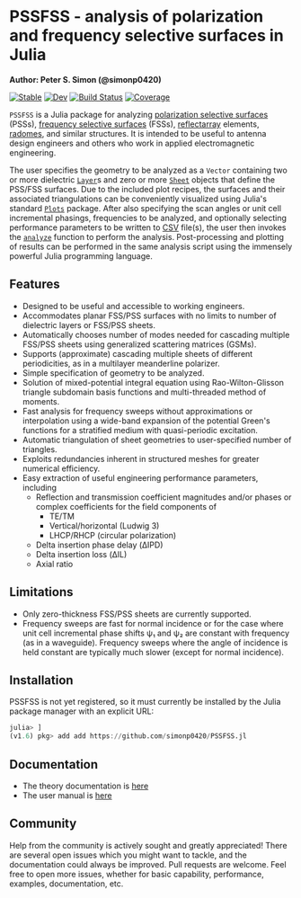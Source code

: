 # PSSFSS - analysis of polarization and frequency selective surfaces in Julia

**Author: Peter S. Simon (@simonp0420)**

[![Stable](https://img.shields.io/badge/docs-stable-blue.svg)](https://simonp0420.github.io/PSSFSS.jl/stable)
[![Dev](https://img.shields.io/badge/docs-dev-blue.svg)](https://simonp0420.github.io/PSSFSS.jl/dev)
[![Build Status](https://travis-ci.com/simonp0420/PSSFSS.jl.svg?branch=master)](https://travis-ci.com/simonp0420/PSSFSS.jl)
[![Coverage](https://codecov.io/gh/simonp0420/PSSFSS.jl/branch/master/graph/badge.svg)](https://codecov.io/gh/simonp0420/PSSFSS.jl)



`PSSFSS` is a Julia package for analyzing 
[polarization selective surfaces](https://scholar.google.com/scholar?hl=en&as_sdt=0%2C5&q=polarization+selective+surface&btnG=) (PSSs), [frequency selective surfaces](https://en.wikipedia.org/wiki/Frequency_selective_surface) (FSSs), 
[reflectarray](https://en.wikipedia.org/wiki/Reflectarray_antennahttps://en.wikipedia.org/wiki/Reflectarray_antenna) elements, 
[radomes](https://en.wikipedia.org/wiki/Radome), and similar structures.  It is intended to be useful to antenna design engineers and others who work in applied electromagnetic engineering.

The user specifies the geometry to be analyzed as a `Vector` containing two or more dielectric [`Layer`](@ref)s 
and zero or more [`Sheet`](@ref) objects that define the PSS/FSS surfaces.  Due to the included plot recipes, the surfaces 
and their associated triangulations can be conveniently visualized using Julia's standard 
[`Plots`](https://github.com/JuliaPlots/Plots.jl) package. After also specifying the scan angles or
unit cell incremental phasings, frequencies to be analyzed, and optionally selecting performance parameters to be written
to [CSV](https://en.wikipedia.org/wiki/Comma-separated_values) file(s), 
the user then invokes the [`analyze`](@refs) function to perform the analysis.  Post-processing and plotting of results can be
performed in the same analysis script using the immensely powerful Julia programming language.


## Features

* Designed to be useful and accessible to working engineers.
* Accommodates planar FSS/PSS surfaces with no limits to number of dielectric layers or FSS/PSS sheets.
* Automatically chooses number of modes needed for cascading multiple FSS/PSS sheets using
  generalized scattering matrices (GSMs).
* Supports (approximate) cascading multiple sheets of different periodicities, as in a multilayer
  meanderline polarizer.
* Simple specification of geometry to be analyzed.
* Solution of mixed-potential integral equation using Rao-Wilton-Glisson triangle subdomain basis functions 
  and multi-threaded method of moments.
* Fast analysis for frequency sweeps without approximations or interpolation using a wide-band expansion of the 
  potential Green's functions for a stratified medium with quasi-periodic excitation.
* Automatic triangulation of sheet geometries to user-specified number of triangles.
* Exploits redundancies inherent in structured meshes for greater numerical efficiency.
* Easy extraction of useful engineering performance parameters, including 
    * Reflection and transmission coefficient magnitudes and/or phases or complex coefficients for the field components of 
        * TE/TM 
        * Vertical/horizontal (Ludwig 3)
        * LHCP/RHCP (circular polarization)
    * Delta insertion phase delay (ΔIPD)
    * Delta insertion loss (ΔIL)
    * Axial ratio 

## Limitations

* Only zero-thickness FSS/PSS sheets are currently supported.
* Frequency sweeps are fast for normal incidence or for the case where unit cell incremental phase shifts ψ₁ and ψ₂ are constant
  with frequency (as in a waveguide).  Frequency sweeps where the angle of incidence is held constant are typically much slower (except for normal incidence).


## Installation
PSSFSS is not yet registered, so it must currently be installed by the Julia package manager with an explicit URL:

```Julia
julia> ]
(v1.6) pkg> add add https://github.com/simonp0420/PSSFSS.jl
```

## Documentation
- The theory documentation is [here](https://github.com/simonp0420/PSSFSS.jl/blob/main/docs/TheoryDocs/theorydoc.pdf)
- The user manual is [here](https://simonp0420.github.io/PSSFSS.jl/stable)

## Community
Help from the community is actively sought and greatly appreciated!  There are several open issues which you might
want to tackle, and the documentation could always be improved. Pull requests are welcome.  Feel free to open more issues, whether for 
basic capability, performance, examples, documentation, etc.
